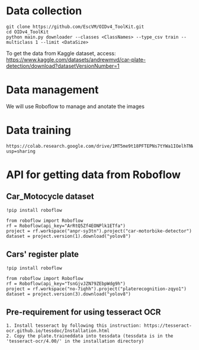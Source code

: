 # Data collection
    git clone https://github.com/EscVM/OIDv4_ToolKit.git
    cd OIDv4_ToolKit
    python main.py downloader --classes <ClassNames> --type_csv train --multiclass 1 --limit <DataSize>

To get the data from Kaggle dataset, access:
    https://www.kaggle.com/datasets/andrewmvd/car-plate-detection/download?datasetVersionNumber=1

# Data management
We will use Roboflow to manage and anotate the images

# Data training
    https://colab.research.google.com/drive/1MT5me9t18PFTEPNs7tYWa1IOelhTNWEt?usp=sharing

# API for getting data from Roboflow

## Car_Motocycle dataset
    !pip install roboflow

    from roboflow import Roboflow
    rf = Roboflow(api_key="ArRtQ5Zf4EONPlk1ETfa")
    project = rf.workspace("anpr-sy3tn").project("car-motorbike-detector")
    dataset = project.version(1).download("yolov8")

## Cars' register plate
    !pip install roboflow

    from roboflow import Roboflow
    rf = Roboflow(api_key="TsnGjvJZN79ZEbpWdg9h")
    project = rf.workspace("no-7iqhh").project("platerecognition-zqyo1")
    dataset = project.version(3).download("yolov8")

## Pre-requirement for using tesseract OCR
    1. Install tesseract by following this instruction: https://tesseract-ocr.github.io/tessdoc/Installation.html
    2. Copy the plate.traineddata into tessdata (tessdata is in the 'tesseract-ocr/4.00/' in the installation directory)
